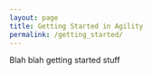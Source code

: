 ```yaml
---
layout: page
title: Getting Started in Agility
permalink: /getting_started/
---
```


Blah blah getting started stuff

